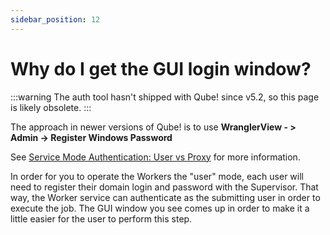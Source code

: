 ```yaml
---
sidebar_position: 12
---
```


# Why do I get the GUI login window?

:::warning
The auth tool hasn't shipped with Qube! since v5.2, so this page is likely obsolete.
:::

The approach in newer versions of Qube! is to use **WranglerView - > Admin ->
Register Windows Password**

See [Service Mode Authentication: User vs Proxy](/administrators-guide/configuring-qube/worker-configuration/Service+Mode+vs+Desktop+User+Mode) for more information.

In order for you to operate the Workers the "user" mode, each user will need
to register their domain login and password with the Supervisor. That way, the
Worker service can authenticate as the submitting user in order to execute the
job. The GUI window you see comes up in order to make it a little easier for
the user to perform this step.

